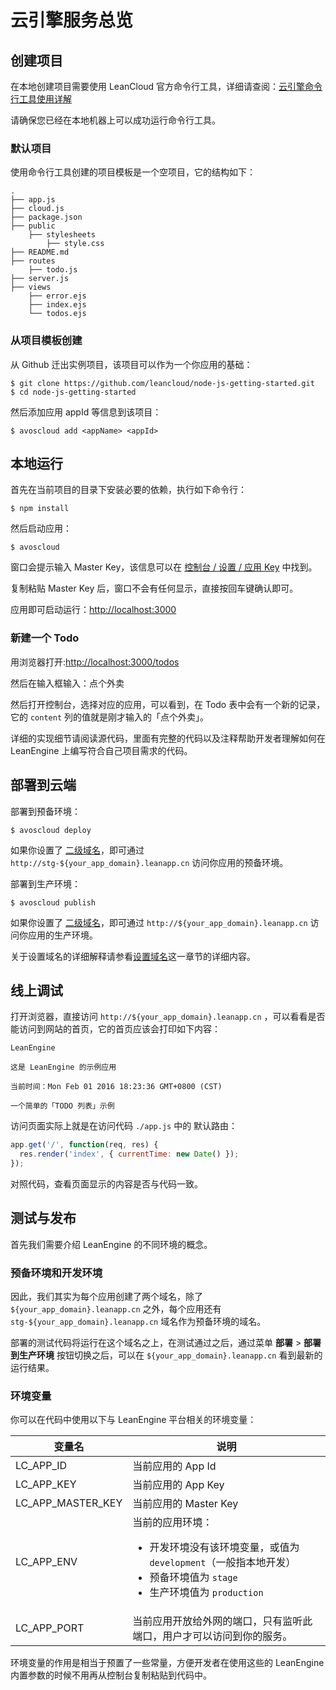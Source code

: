 # 云引擎服务总览

## 创建项目
在本地创建项目需要使用 LeanCloud 官方命令行工具，详细请查阅：[云引擎命令行工具使用详解](cloud_code_commandline.html)

请确保您已经在本地机器上可以成功运行命令行工具。

### 默认项目
使用命令行工具创建的项目模板是一个空项目，它的结构如下：


```
.
├── app.js            
├── cloud.js 
├── package.json
├── public
    ├── stylesheets
        ├── style.css
├── README.md    
├── routes
    ├── todo.js
├── server.js      
├── views
    ├── error.ejs
    ├── index.ejs
    └── todos.ejs

```


### 从项目模板创建

从 Github 迁出实例项目，该项目可以作为一个你应用的基础：

```
$ git clone https://github.com/leancloud/node-js-getting-started.git
$ cd node-js-getting-started
```

然后添加应用 appId 等信息到该项目：

```
$ avoscloud add <appName> <appId>
```


## 本地运行

首先在当前项目的目录下安装必要的依赖，执行如下命令行：

```
$ npm install
```

然后启动应用：

```
$ avoscloud
```


窗口会提示输入 Master Key，该信息可以在 [控制台 / 设置 / 应用 Key](/app.html?appid=#/key) 中找到。

<div class="callout callout-info">复制粘贴 Master Key 后，窗口不会有任何显示，直接按回车键确认即可。</div>

应用即可启动运行：<http://localhost:3000>

### 新建一个 Todo
用浏览器打开:<http://localhost:3000/todos>

然后在输入框输入：点个外卖

然后打开控制台，选择对应的应用，可以看到，在 Todo 表中会有一个新的记录，它的 `content` 列的值就是刚才输入的「点个外卖」。

详细的实现细节请阅读源代码，里面有完整的代码以及注释帮助开发者理解如何在 LeanEngine 上编写符合自己项目需求的代码。

## 部署到云端

部署到预备环境：

```
$ avoscloud deploy
```

如果你设置了 [二级域名](#设置域名)，即可通过 `http://stg-${your_app_domain}.leanapp.cn` 访问你应用的预备环境。

部署到生产环境：

```
$ avoscloud publish
```

如果你设置了 [二级域名](#设置域名)，即可通过 `http://${your_app_domain}.leanapp.cn` 访问你应用的生产环境。

关于设置域名的详细解释请参看[设置域名](#设置域名)这一章节的详细内容。

## 线上调试
打开浏览器，直接访问 `http://${your_app_domain}.leanapp.cn` ，可以看看是否能访问到网站的首页，它的首页应该会打印如下内容：

```
LeanEngine

这是 LeanEngine 的示例应用

当前时间：Mon Feb 01 2016 18:23:36 GMT+0800 (CST)

一个简单的「TODO 列表」示例
```

访问页面实际上就是在访问代码 `./app.js` 中的 默认路由：

```js
app.get('/', function(req, res) {
  res.render('index', { currentTime: new Date() });
});
```
对照代码，查看页面显示的内容是否与代码一致。

## 测试与发布
首先我们需要介绍 LeanEngine 的不同环境的概念。

### 预备环境和开发环境

因此，我们其实为每个应用创建了两个域名，除了 `${your_app_domain}.leanapp.cn` 之外，每个应用还有 `stg-${your_app_domain}.leanapp.cn` 域名作为预备环境的域名。

部署的测试代码将运行在这个域名之上，在测试通过之后，通过菜单 **部署** > **部署到生产环境** 按钮切换之后，可以在 `${your_app_domain}.leanapp.cn` 看到最新的运行结果。

### 环境变量
你可以在代码中使用以下与 LeanEngine 平台相关的环境变量：

变量名|说明
---|---
LC_APP_ID|当前应用的 App Id
LC_APP_KEY|当前应用的 App Key
LC_APP_MASTER_KEY|当前应用的 Master Key
LC_APP_ENV|当前的应用环境：<ul><li>开发环境没有该环境变量，或值为 `development`（一般指本地开发）</li><li>预备环境值为 `stage`</li><li>生产环境值为 `production`</li></ul>
LC_APP_PORT|当前应用开放给外网的端口，只有监听此端口，用户才可以访问到你的服务。

环境变量的作用是相当于预置了一些常量，方便开发者在使用这些的 LeanEngine 内置参数的时候不用再从控制台复制粘贴到代码中。

